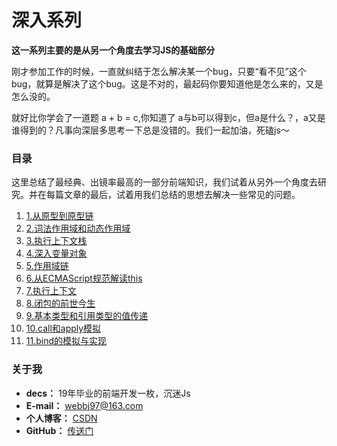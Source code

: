 <!--
 * @desc:
 * @Author: 余光
 * @Email: webbj97@163.com
 * @Date: 2019-11-21 17:45:26
 -->
# 深入系列

**这一系列主要的是从另一个角度去学习JS的基础部分**

刚才参加工作的时候，一直就纠结于怎么解决某一个bug，只要“看不见”这个bug，就算是解决了这个bug。这是不对的，最起码你要知道他是怎么来的，又是怎么没的。

就好比你学会了一道题 a + b = c,你知道了 a与b可以得到c，但a是什么？，a又是谁得到的？凡事向深层多思考一下总是没错的。我们一起加油，死磕js～

### 目录

这里总结了最经典、出镜率最高的一部分前端知识，我们试着从另外一个角度去研究。并在每篇文章的最后，试着用我们总结的思想去解决一些常见的问题。

1. [1.从原型到原型链](1.从原型到原型链.md)
2. [2.词法作用域和动态作用域](2.词法作用域和动态作用域.md)
3. [3.执行上下文栈](3.执行上下文栈.md)
4. [4.深入变量对象](4.深入变量对象.md)
5. [5.作用域链](5.作用域链.md)
6. [6.从ECMAScript规范解读this](6.从ECMAScript规范解读this.md)
7. [7.执行上下文](7.执行上下文.md)
8. [8.闭包的前世今生](8.闭包的前世今生.md)
9. [9.基本类型和引用类型的值传递](9.基本类型和引用类型的值传递.md)
10. [10.call和apply模拟](10.call和apply模拟.md)
11. [11.bind的模拟与实现](11.bind的模拟与实现.md)


### 关于我

* **decs：** 19年毕业的前端开发一枚，沉迷Js
* **E-mail：** webbj97@163.com
* **个人博客：** [CSDN](https://blog.csdn.net/jbj6568839z)
* **GitHub：** [传送门](https://github.com/webbj97)